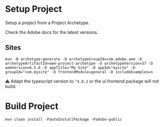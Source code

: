 # Setup Project

Setup a project from a Project Archetype. 

Check the Adobe docs for the latest versions.

## Sites

````shell
mvn -B archetype:generate -D archetypeGroupId=com.adobe.aem -D archetypeArtifactId=aem-project-archetype -D archetypeVersion=37 -D aemVersion=6.5.0 -D appTitle="My Site" -D appId="mysite" -D groupId="com.mysite" -D frontendModule=general -D includeExamples=n
````

:warning: Adapt the typescript version to `^4.8.2` or the ui.frontend package will not build.

# Build Project 

````shell
mvn clean install -PautoInstallPackage -Padobe-public
````